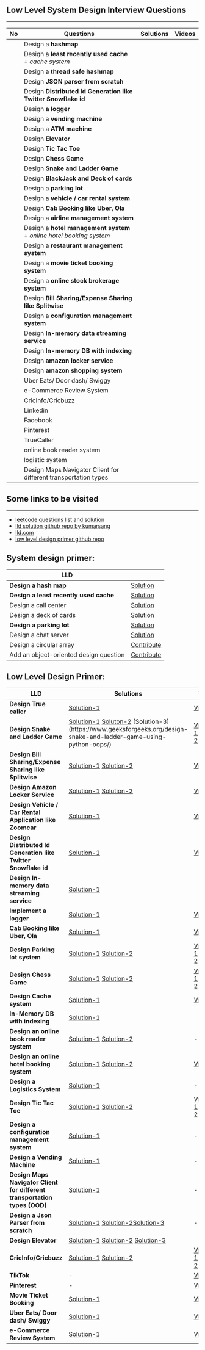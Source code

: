 ## Low Level System Design Interview Questions
---

| No  | Questions                                                               | Solutions | Videos |
| --- | ----------------------------------------------------------------------- | --------- | ------ |
|     | Design a **hashmap**                                                    |           |        |
|     | Design a **least recently used cache**<br>+ *cache system*              |           |        |
|     | Design a **thread safe hashmap**                                        |           |        |
|     | Design **JSON parser from scratch**                                     |           |        |
|     | Design **Distributed Id Generation like Twitter Snowflake id**          |           |        |
|     | Design **a logger**                                                     |           |        |
|     | Design a **vending machine**                                            |           |        |
|     | Design a **ATM machine**                                                |           |        |
|     | Design **Elevator**                                                     |           |        |
|     | Design **Tic Tac Toe**                                                  |           |        |
|     | Design **Chess Game**                                                   |           |        |
|     | Design **Snake and Ladder Game**                                        |           |        |
|     | Design **BlackJack and Deck of cards**                                  |           |        |
|     | Design a **parking lot**                                                |           |        |
|     | Design a **vehicle / car rental system**                                |           |        |
|     | Design **Cab Booking like Uber, Ola**                                   |           |        |
|     | Design a **airline management system**                                  |           |        |
|     | Design a **hotel management system**<br>+ *online hotel booking system* |           |        |
|     | Design a **restaurant management system**                               |           |        |
|     | Design a **movie ticket booking system**                                |           |        |
|     | Design a **online stock brokerage system**                              |           |        |
|     | Design **Bill Sharing/Expense Sharing like Splitwise**                  |           |        |
|     | Design a **configuration management system**                            |           |        |
|     | Design **In-memory data streaming service**                             |           |        |
|     | Design **In-memory DB with indexing**                                   |           |        |
|     | Design **amazon locker service**                                        |           |        |
|     | Design **amazon shopping system**                                       |           |        |
|     | Uber Eats/ Door dash/ Swiggy                                            |           |        |
|     | e-Commerce Review System                                                |           |        |
|     | CricInfo/Cricbuzz                                                       |           |        |
|     | Linkedin                                                                |           |        |
|     | Facebook                                                                |           |        |
|     | Pinterest                                                               |           |        |
|     | TrueCaller                                                              |           |        |
|     | online book reader system                                               |           |        |
|     | logistic system                                                         |           |        |
|     | Design Maps Navigator Client for different transportation types         |           |        |

## Some links to be visited
---
* [leetcode questions list and solution](https://leetcode.com/discuss/interview-question/4513863/50%2B-LLD-Question-with-Solutions/)
* [lld solution github repo by kumarsang](https://github.com/kumaransg/LLD/tree/main)
* [lld.com](https://lldcoding.com/)
* [low level design primer github repo](https://github.com/prasadgujar/low-level-design-primer/blob/master/solutions.md)

## System design primer:

| LLD                                    |                                                                                                                                                |
| -------------------------------------- | ---------------------------------------------------------------------------------------------------------------------------------------------- |
| **Design a hash map**                  | [Solution](https://github.com/donnemartin/system-design-primer/blob/master/solutions/object_oriented_design/hash_table/hash_map.ipynb)         |
| **Design a least recently used cache** | [Solution](https://github.com/donnemartin/system-design-primer/blob/master/solutions/object_oriented_design/lru_cache/lru_cache.ipynb)         |
| Design a call center                   | [Solution](https://github.com/donnemartin/system-design-primer/blob/master/solutions/object_oriented_design/call_center/call_center.ipynb)     |
| Design a deck of cards                 | [Solution](https://github.com/donnemartin/system-design-primer/blob/master/solutions/object_oriented_design/deck_of_cards/deck_of_cards.ipynb) |
| **Design a parking lot**               | [Solution](https://github.com/donnemartin/system-design-primer/blob/master/solutions/object_oriented_design/parking_lot/parking_lot.ipynb)     |
| Design a chat server                   | [Solution](https://github.com/donnemartin/system-design-primer/blob/master/solutions/object_oriented_design/online_chat/online_chat.ipynb)     |
| Design a circular array                | [Contribute](https://github.com/donnemartin/system-design-primer?tab=readme-ov-file#contributing)                                              |
| Add an object-oriented design question | [Contribute](https://github.com/donnemartin/system-design-primer?tab=readme-ov-file#contributing)                                              |

## Low Level Design Primer:

| LLD                                                                       | Solutions                                                                                                                                                                                                                                                                                                                                                                                                                                            | Video                                                                                                                                          |
| ------------------------------------------------------------------------- | ---------------------------------------------------------------------------------------------------------------------------------------------------------------------------------------------------------------------------------------------------------------------------------------------------------------------------------------------------------------------------------------------------------------------------------------------------- | ---------------------------------------------------------------------------------------------------------------------------------------------- |
| **Design True caller**                                                    | [Solution-1](https://github.com/gopalbala/truecaller)                                                                                                                                                                                                                                                                                                                                                                                                | [Video-1](https://www.youtube.com/watch?v=3KSLh_hvwtQ)                                                                                         |
| **Design Snake and Ladder Game**                                          | [Solution-1](https://github.com/gopalbala/snake-and-ladder) [Soluton-2](https://workat.tech/machine-coding/article/how-to-design-snake-and-ladder-machine-coding-ehskk9c40x2w#:~:text=%2D%20The%20board%20will%20have%20100,random%20number%20on%20rolling%20it.&text=%2D%20After%20the%20dice%20roll%2C%20if,contains%20some%20snakes%20and%20ladders.) [Solution-3](https://www.geeksforgeeks.org/design-snake-and-ladder-game-using-python-oops/) | [Video-1](https://www.youtube.com/watch?v=5LDfqzXwxxU&t=2041s) [Video-2](https://www.youtube.com/watch?v=OutDY_ICb80)                          |
| **Design Bill Sharing/Expense Sharing like Splitwise**                    | [Solution-1](https://github.com/gopalbala/billsharing) [Solution-2](https://workat.tech/machine-coding/article/how-to-design-splitwise-machine-coding-ayvnfo1tfst6)                                                                                                                                                                                                                                                                                  | [Video-1](https://www.youtube.com/watch?v=2Fz_LQJuq7s)                                                                                         |
| **Design Amazon Locker Service**                                          | [Solution-1](https://github.com/gopalbala/amazonlocker) [Solution-2](https://leetcode.com/discuss/interview-question/object-oriented-design/260467/Amazon-or-Design-a-locker)                                                                                                                                                                                                                                                                        | [Video-1](https://www.youtube.com/watch?v=hsx562pXWS8&t=209s)                                                                                  |
| **Design Vehicle / Car Rental Application like Zoomcar**                  | [Solution-1](https://github.com/gopalbala/carrental)                                                                                                                                                                                                                                                                                                                                                                                                 | [Video-1](https://www.youtube.com/watch?v=kQ8MwyESL_k&t=4542s)                                                                                 |
| **Design Distributed Id Generation like Twitter Snowflake id**            | [Solution-1](https://github.com/gopalbala/distributed-idgen)                                                                                                                                                                                                                                                                                                                                                                                         | [Video-1](https://www.youtube.com/watch?v=ubxRZx-T2Bc)                                                                                         |
| **Design In-memory data streaming service**                               | [Solution-1](https://medium.com/@tg6897/design-in-memory-streams-e47e49068028)                                                                                                                                                                                                                                                                                                                                                                       |                                                                                                                                                |
| **Implement a logger**                                                    | [Solution-1](https://github.com/coding-parrot/projects/blob/master/java-projects/src/main/java/logger/LogClient.java)                                                                                                                                                                                                                                                                                                                                | [Video-1](https://www.youtube.com/watch?v=FKA2KgkkcqY)                                                                                         |
| **Cab Booking like Uber, Ola**                                            | [Solution-1](https://github.com/anomaly2104/lld-cab-booking-ola-uber-grab-lyft)                                                                                                                                                                                                                                                                                                                                                                      | [Video-1](https://www.youtube.com/watch?v=Yn7C0x5ozx4&t=3s)                                                                                    |
| **Design Parking lot system**                                             | [Solution-1](https://github.com/anomaly2104/lld-parking-lot) [Solution-2](https://github.com/gopalbala/parkinglot)                                                                                                                                                                                                                                                                                                                                   | [Video-1](https://www.youtube.com/watch?v=7IX84K9g23U) [Video-2](https://www.youtube.com/watch?v=nnpT0WXifLk)                                  |
| **Design Chess Game**                                                     | [Solution-1](https://github.com/anomaly2104/chess-low-level-system-design) [Solution-2](https://www.geeksforgeeks.org/design-a-chess-game/)                                                                                                                                                                                                                                                                                                          | [Video-1](https://www.youtube.com/watch?v=RVHNcng0oF0) [Video-2](https://www.youtube.com/watch?v=yBsWza2039o)                                  |
| **Design Cache system**                                                   | [Solution-1](https://github.com/anomaly2104/cache-low-level-system-design)                                                                                                                                                                                                                                                                                                                                                                           | [Video-1](https://www.youtube.com/watch?v=B7iCXl_KSoM)                                                                                         |
| **In-Memory DB with indexing**                                            | [Solution-1](https://medium.com/@tg6897/design-in-memory-db-with-indexing-52d33adceb91)                                                                                                                                                                                                                                                                                                                                                              |                                                                                                                                                |
| **Design an online book reader system**                                   | [Solution-1](https://www.geeksforgeeks.org/design-an-online-book-reader-system/) [Solution-2](https://leetcode.com/discuss/interview-question/object-oriented-design/124750/Design-an-online-book-reader-system)                                                                                                                                                                                                                                     | -                                                                                                                                              |
| **Design an online hotel booking system**                                 | [Solution-1](https://www.gohired.in/2020/02/03/system-design-designing-a-lld-for-hotel-booking/) [Solution-2](https://www.geeksforgeeks.org/design-online-hotel-booking-system-like-oyo-rooms/)                                                                                                                                                                                                                                                      | [Video-1](https://www.youtube.com/watch?v=u0W2ckqmb_U&feature=emb_title)                                                                       |
| **Design a Logistics System**                                             | [Solution-1](https://www.geeksforgeeks.org/design-a-logistics-system/)                                                                                                                                                                                                                                                                                                                                                                               | -                                                                                                                                              |
| **Design Tic Tac Toe**                                                    | [Solution-1](https://www.geeksforgeeks.org/implementation-of-tic-tac-toe-game/) [Solution-2](https://medium.com/@pelensky/java-tic-tac-toe-command-vs-factory-pattern-3fb141046145)                                                                                                                                                                                                                                                                  | [Video-1](https://www.youtube.com/watch?v=gktZsX9Z8Kw&t=280s) [Video-2](https://www.youtube.com/watch?v=yBsWza2039o)                           |
| **Design a configuration management system**                              | [Solution-1](https://leetcode.com/discuss/interview-question/object-oriented-design/373887/Amazon-or-System-Design-or-A-configuration-management-system)                                                                                                                                                                                                                                                                                             | -                                                                                                                                              |
| **Design a Vending Machine**                                              | [Solution-1](https://leetcode.com/discuss/interview-question/object-oriented-design/313579/Amazon-or-Onsite-or-Design-a-Vending-Machine)                                                                                                                                                                                                                                                                                                             | -                                                                                                                                              |
| **Design Maps Navigator Client for different transportation types (OOD)** | [Solution-1](https://leetcode.com/discuss/interview-question/object-oriented-design/508056/OOD-Design-Maps-Navigator-Client-for-different-transportation-types)                                                                                                                                                                                                                                                                                      | -                                                                                                                                              |
| **Design a Json Parser from scratch**                                     | [Solution-1](https://abhinavsarkar.net/posts/json-parsing-from-scratch-in-haskell/) [Solution-2](https://www.infoq.com/articles/HIgh-Performance-Parsers-in-Java-V2/)[Solution-3](https://notes.eatonphil.com/writing-a-simple-json-parser.html)                                                                                                                                                                                                     | -                                                                                                                                              |
| **Design Elevator**                                                       | [Solution-1](https://medium.com/system-designing-interviews/design-a-elevator-system-fc5832ca0b8b) [Solution-2](https://leetcode.com/discuss/interview-question/object-oriented-design/124660/ood-design-elevator) [Solution-3](https://massivetechinterview.blogspot.com/2015/07/thought-works-object-oriented-design.html)                                                                                                                         |                                                                                                                                                |
| **CricInfo/Cricbuzz**                                                     | [Solution-1](https://github.com/naval41/Low-Level-Design/tree/master/CricketPortal/src/com/codemate/cric) [Solution-2](https://github.com/gopalbala/cric-score)                                                                                                                                                                                                                                                                                      | [Video-1](https://www.youtube.com/watch?v=VDqwCo6lhkY&list=PLAC2AM9O1C5KioUMeH9qIjbAV_RMmX8rd&index=6) [Video-2](https://youtu.be/ZTZaUYFqLNw) |
| **TikTok**                                                                | -                                                                                                                                                                                                                                                                                                                                                                                                                                                    | [Video-1](https://www.youtube.com/watch?v=vpa2vQdF-AI&t=2031s)                                                                                 |
| **Pinterest**                                                             | -                                                                                                                                                                                                                                                                                                                                                                                                                                                    | [Video-1](https://www.youtube.com/watch?v=TlkTbkM69ns)                                                                                         |
| **Movie Ticket Booking**                                                  | [Solution-1](https://github.com/anomaly2104/ticket-booking-low-level-system-design)                                                                                                                                                                                                                                                                                                                                                                  | [Video-1](https://www.youtube.com/playlist?list=PL564gOx0bCLpAL7yMJqOuK3_hBuLkyRhn)                                                            |
| **Uber Eats/ Door dash/ Swiggy**                                          | [Solution-1](https://github.com/mayankbansal93/lld-food-delivery-zomato-swiggy)                                                                                                                                                                                                                                                                                                                                                                      | [Video-1](https://www.youtube.com/watch?v=LePt0PUKIjE&list=PLHNJ91XSF3wzT6BaLVi4WbnuHcfZSXMek&index=5)                                         |
| **e-Commerce Review System**                                              | [Solution-1](https://github.com/gopalbala/reviews)                                                                                                                                                                                                                                                                                                                                                                                                   | [Video-1](https://www.youtube.com/watch?v=bKiCkExbe-Y)                                                                                         |
